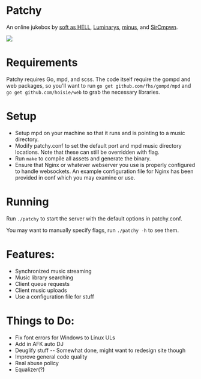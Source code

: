 # Patchy

An online jukebox by [soft as HELL](https://github.com/softashell), [Luminarys](https://github.com/Luminarys), [minus](https://github.com/minus7), and [SirCmpwn](https://github.com/SirCmpwn).

![](https://fuwa.se/pip1tc.png)

# Requirements
Patchy requires Go, mpd, and scss. The code itself require the gompd and web packages, so you'll want to run `go get github.com/fhs/gompd/mpd` and `go get github.com/hoisie/web` to grab the necessary libraries.

# Setup
* Setup mpd on your machine so that it runs and is pointing to a music directory.
* Modify patchy.conf to set the default port and mpd music directory locations. Note that these can still be overridden with flag.
* Run `make` to compile all assets and generate the binary.
* Ensure that Nginx or whatever webserver you use is properly configured to handle websockets. An example configuration file for Nginx has been provided in conf which you may examine or use.

# Running
Run `./patchy` to start the server with the default options in patchy.conf. 

You may want to manually specify flags, run `./patchy -h` to see them.

# Features:
* Synchronized music streaming
* Music library searching
* Client queue requests
* Client music uploads
* Use a configuration file for stuff

# Things to Do:
* Fix font errors for Windows to Linux ULs
* Add in AFK auto DJ
* Deuglify stuff -- Somewhat done, might want to redesign site though
* Improve general code quality
* Real abuse policy
* Equalizer(?)
